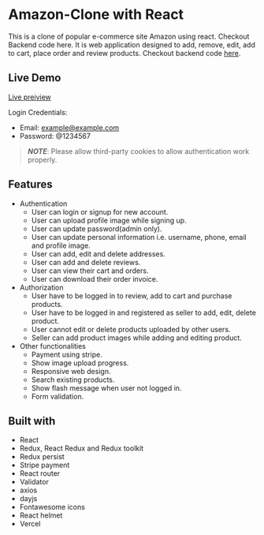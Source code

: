 # Amazon-Clone with React

This is a clone of popular e-commerce site Amazon using react. Checkout Backend code here. It is web application designed to add, remove, edit, add to cart, place order and review products. Checkout backend code [here](https://github.com/Kaushal672/rest-api-amazon-clone).

## Live Demo

[Live preiview](https://amazon-react-clone-ten.vercel.app/)

Login Credentials:

-   Email: example@example.com
-   Password: @1234567

> **_NOTE_**: Please allow third-party cookies to allow authentication work properly.

## Features

-   Authentication
    -   User can login or signup for new account.
    -   User can upload profile image while signing up.
    -   User can update password(admin only).
    -   User can update personal information i.e. username, phone, email and profile image.
    -   User can add, edit and delete addresses.
    -   User can add and delete reviews.
    -   User can view their cart and orders.
    -   User can download their order invoice.
-   Authorization
    -   User have to be logged in to review, add to cart and purchase products.
    -   User have to be logged in and registered as seller to add, edit, delete product.
    -   User cannot edit or delete products uploaded by other users.
    -   Seller can add product images while adding and editing product.
-   Other functionalities
    -   Payment using stripe.
    -   Show image upload progress.
    -   Responsive web design.
    -   Search existing products.
    -   Show flash message when user not logged in.
    -   Form validation.

## Built with

-   React
-   Redux, React Redux and Redux toolkit
-   Redux persist
-   Stripe payment
-   React router
-   Validator
-   axios
-   dayjs
-   Fontawesome icons
-   React helmet
-   Vercel
